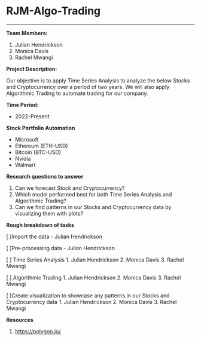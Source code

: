 # RJM-Algo-Trading
---


**Team Members:**
1. Julian Hendrickson
2. Monica Davis
3. Rachel Mwangi


**Project Description:**


Our objective is to apply Time Series Analysis to analyze the below Stocks and Cryptocurrency over a period of two years. 
We will also apply Algorithmic Trading to automate trading for our company.

**Time Period:**
 * 2022-Present 
 

**Stock Portfolio Automation**
 - Microsoft
 - Ethereum (ETH-USD)
 - Bitcoin (BTC-USD)
 - Nvidia
 - Walmart 
 
 
 **Research questions to answer**
 1. Can we forecast Stock and Cryptocurrency?
 2. Which model performed best for both Time Series Analysis and Algorithmic Trading?
 3. Can we find patterns in our Stocks and Cryptocurrency data by visualizing them with plots?



 **Rough breakdown of tasks**
 
  [ ]Import the data - Julian Hendrickson
  
  [ ]Pre-processing data - Julian Hendrickson
  
  [ ] Time Series Analysis
      1. Julian Hendrickson
      2. Monica Davis
      3. Rachel Mwangi

  [ ] Algorithmic Trading
      1. Julian Hendrickson
      2. Monica Davis
      3. Rachel Mwangi

  [ ]Create visualization to showcase any patterns in our Stocks and Cryptocurrency data
      1. Julian Hendrickson
      2. Monica Davis
      3. Rachel Mwangi

      
 **Resources**
 1. https://polygon.io/

